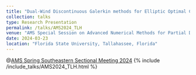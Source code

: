 ```yaml
---
title: "Dual-Wind Discontinuous Galerkin methods for Elliptic Optimal Control Problem with Control Constraints"
collection: talks
type: Research Presentation
permalink: /talks/AMS2024_TLH
venue: "AMS Special Session on Advanced Numerical Methods for Partial Differential Equations and Their Applications, Room 116 Bellamy Building"
date: 2024-03-23
location: "Florida State University, Tallahassee, Florida"
---
```

@[AMS Spring Southeastern Sectional Meeting 2024](https://www.ams.org/meetings/sectional/2313_program_ss1.html#title)
{% include /include_talks/AMS2024_TLH.html %}
<!-- [Abstract](https://meetings.ams.org/math/jmm2024/meetingapp.cgi/Paper/31371) -->